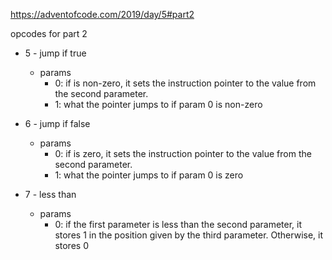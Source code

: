 https://adventofcode.com/2019/day/5#part2

opcodes for part 2
 * 5 - jump if true
    * params
        * 0: if is non-zero, it sets the instruction pointer to the value from the second parameter.
        * 1: what the pointer jumps to if param 0 is non-zero

 * 6 - jump if false
    * params
        * 0: if is zero, it sets the instruction pointer to the value from the second parameter.
        * 1: what the pointer jumps to if param 0 is zero
 * 7 - less than
    * params 
        * 0: if the first parameter is less than the second parameter, it stores 1 in the position given by the third parameter. Otherwise, it stores 0
    
    